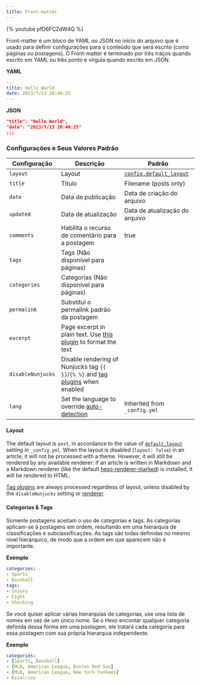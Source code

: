 ```yaml
---
title: Front-matter
---
```


{% youtube pfD6FCZdW4Q %}

Front-matter é um bloco de YAML ou JSON no início do arquivo que é usado para definir configurações para o conteúdo que será escrito (como páginas ou postagens). O Front-matter é terminado por três traços quando escrito em YAML ou três ponto e vírgula quando escrito em JSON.

**YAML**
``` yaml
---
title: Hello World
date: 2013/7/13 20:46:25
---
```

**JSON**
``` json
"title": "Hello World",
"date": "2013/7/13 20:46:25"
;;;
```

### Configurações e Seus Valores Padrão

Configuração | Descrição | Padrão
--- | --- | ---
`layout` | Layout | [`config.default_layout`](/pt-br/docs/configuration#Escrita)
`title` | Título | Filename (posts only)
`date` | Data de publicação | Data de criação do arquivo
`updated` | Data de atualização | Data de atualização do arquivo
`comments` | Habilita o recurso de comentário para a postagem | true
`tags` | Tags (Não disponível para páginas) |
`categories` | Categorias (Não disponível para páginas) |
`permalink` | Substitui o permalink padrão da postagem |
`excerpt` | Page excerpt in plain text. Use [this plugin](/docs/tag-plugins#Post-Excerpt) to format the text |
`disableNunjucks` | Disable rendering of Nunjucks tag `{{ }}`/`{% %}` and [tag plugins](/docs/tag-plugins) when enabled
`lang` | Set the language to override [auto-detection](/docs/internationalization#Path) | Inherited from `_config.yml`

#### Layout

The default layout is `post`, in accordance to the value of [`default_layout`]((/docs/configuration#Writing)) setting in `_config.yml`. When the layout is disabled (`layout: false`) in an article, it will not be processed with a theme. However, it will still be rendered by any available renderer: if an article is written in Markdown and a Markdown renderer (like the default [hexo-renderer-marked](https://github.com/hexojs/hexo-renderer-marked)) is installed, it will be rendered to HTML.

[Tag plugins](/docs/tag-plugins) are always processed regardless of layout, unless disabled by the `disableNunjucks` setting or [renderer](/api/renderer#Disable-Nunjucks-tags).

#### Categorias & Tags

Somente postagens aceitam o uso de categorias e tags. As categorias aplicam-se à postagens em ordem, resultando em uma hierarquia de classificações e subclassificações. As tags são todas definidas no mesmo nível hierárquico, de modo que a ordem em que aparecem não é importante.

**Exemplo**

``` yaml
categories:
- Sports
- Baseball
tags:
- Injury
- Fight
- Shocking
```

Se você quiser aplicar várias hierarquias de categorias, use uma lista de nomes em vez de um único nome. Se o Hexo encontar qualquer categoria definida dessa forma em uma postagem, ele tratará cada categoria para essa postagem com sua própria hierarquia independente.

**Exemplo**

``` yaml
categories:
- [Sports, Baseball]
- [MLB, American League, Boston Red Sox]
- [MLB, American League, New York Yankees]
- Rivalries
```

